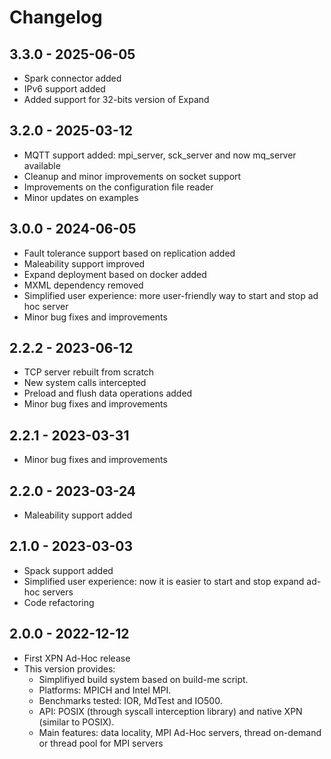 
# Changelog

## 3.3.0 - 2025-06-05

  * Spark connector added
  * IPv6 support added
  * Added support for 32-bits version of Expand

## 3.2.0 - 2025-03-12

  * MQTT support added: mpi_server, sck_server and now mq_server available
  * Cleanup and minor improvements on socket support
  * Improvements on the configuration file reader
  * Minor updates on examples

## 3.0.0 - 2024-06-05

  * Fault tolerance support based on replication added
  * Maleability support improved
  * Expand deployment based on docker added
  * MXML dependency removed
  * Simplified user experience: more user-friendly way to start and stop ad hoc server
  * Minor bug fixes and improvements

## 2.2.2 - 2023-06-12

  * TCP server rebuilt from scratch
  * New system calls intercepted
  * Preload and flush data operations added
  * Minor bug fixes and improvements

## 2.2.1 - 2023-03-31

  * Minor bug fixes and improvements

## 2.2.0 - 2023-03-24

  * Maleability support added

## 2.1.0 - 2023-03-03

  * Spack support added
  * Simplified user experience: now it is easier to start and stop expand ad-hoc servers
  * Code refactoring

## 2.0.0 - 2022-12-12

  * First XPN Ad-Hoc release
  * This version provides:
    * Simplifiyed build system based on build-me script.  
    * Platforms: MPICH and Intel MPI.
    * Benchmarks tested: IOR, MdTest and IO500.
    * API: POSIX (through syscall interception library) and native XPN (similar to POSIX).
    * Main features: data locality, MPI Ad-Hoc servers, thread on-demand or thread pool for MPI servers
